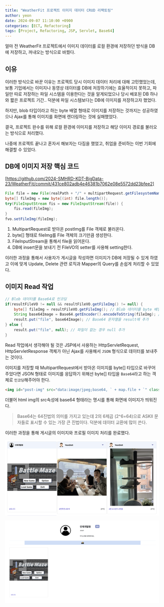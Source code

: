 ```yaml
---
title: "WeatherFit 프로젝트 이미지 데이터 CRUD 리팩토링"
author: yeon
date: 2024-09-07 11:10:00 +0900
categories: [ECT, Refactoring]
tags: [Project, Refactoring, JSP, Servlet, Base64]
---
```


얼마 전 WeatherFit 프로젝트에서 이미지 데이터를 로컬 환경에 저장하던 방식을 DB에 저장하고, 꺼내오는 방식으로 바꿨다.

## 이유
이러한 방식으로 바꾼 이유는 프로젝트 당시 이미지 데이터 처리에 대해 고민했었는데, 보통 기업에서는 이미지나 동영상 데이터를 DB에 저장하기에는 효율적이지 못하고, 파일만 따로 저장하는 파일 시스템을 이용한다는 것을 알게되었으나 당시 배포된 DB 하나와 짧은 프로젝트 기간.. 덕분에 파일 시스템보다는 DB에 이미지를 저장하고자 했었다.

하지만, blob 타입이라고 하는 byte 배열 형태로 이미지를 저장하는 것까지는 성공하였으나 Ajax를 통해 이미지를 화면에 렌더링하는 것에 실패했었다.

결국, 프로젝트 완수를 위해 로컬 환경에 이미지를 저장하고 해당 이미지 경로를 불러오는 방식으로 처리했다.

나중에 프로젝트 끝나고 혼자서 해보자는 다짐을 했었고, 취업을 준비하는 이번 기회에 해결할 수 있었다.

## DB에 이미지 저장 핵심 코드
[https://github.com/2024-SMHRD-KDT-BigData-23/WeatherFit/commit/431ce802adb4e46381b7062e08e5572dd23bfee2]

```java
File file = new File(realPath + "/" + multipartRequest.getFilesystemName("postImg"));
byte[] fileImg = new byte[(int) file.length()];
try(FileInputStream fis = new FileInputStream(file)) {
    fis.read(fileImg);
}
fvo.setFileImg(fileImg);
```

1. MultipartRequest로 받아온 postImg를 File 객체로 불러온다.
2. byte[] 형태로 fileImg를 File 객체의 크기만큼 생성한다.
3. FileInputStream을 통해서 file을 읽어온다.
4. DB에 insert문을 보내기 전 FileVO의 setter를 사용해 setting한다.

이러한 과정을 통해서 사용자가 게시글을 작성하면 이미지가 DB에 저장될 수 있게 하였고 이에 맞게 Update, Delete 관련 로직과 Mapper의 Query를 손쉽게 처리할 수 있었다.

## 이미지 Read 작업
```java
// Blob 데이터를 Base64로 인코딩
if(resultFileVO != null && resultFileVO.getFileImg() != null) {
	byte[] fileImg = resultFileVO.getFileImg(); // Blob 데이터를 byte 배열로 가져오기
	String base64Image = Base64.getEncoder().encodeToString(fileImg); // Base64 인코딩
	result.put("file", base64Image); // Base64 문자열을 result에 추가
} else {
	result.put("file", null); // 파일이 없는 경우 null 추가
}
```

Read 작업에서 생각해야 될 것은 JSP에서 사용하는 HttpServletRequest, HttpServletResponse 객체가 아닌 Ajax를 사용해서 `JSON` 형식으로 데이터를 보내주는 것이다.

이미지를 저장할 때 MultipartRequest에서 받아온 이미지를 byte[] 타입으로 바꾸어주었다면 JSON 형태로 이미지를 응답하기 위해선 byte[] 타입을 `Base64`라고 하는 객체로 `인코딩`해주어야 한다.

```html
<img id="post-img" src="data:image/jpeg;base64, ` + map.file + `" class="img-fluid mx-auto d-block">
```

더불어 html img의 src속성에 base64 형태라는 명시를 통해 화면에 이미지가 띄워진다.

> Base64는 64진법의 의미를 가지고 있는데 2의 6제곱 (2^6=64)으로 ASKII 문자들로 표시할 수 있는 가장 큰 진법이다. 덕분에 데이터 교환에 많이 쓴다.

이러한 과정을 통해 게시글의 이미지와 프로필 이미지 처리를 완료했다.

![complete_img](/assets/img/WeatherFitRe3/complete_img.png)

![complete_img2](/assets/img/WeatherFitRe3/complete_img2.png)